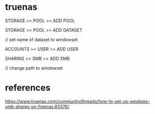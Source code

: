 # truenas

STORAGE >> POOL >> ADD POOL

STORAGE >> POOL >> ADD DATASET

// set name of dataset to windowset

ACCOUNTS >> USER >> ADD USER

SHARING >> SMB >> ADD SMB

// change path to windowset






# references
https://www.truenas.com/community/threads/how-to-set-up-windows-smb-shares-on-freenas.83376/
